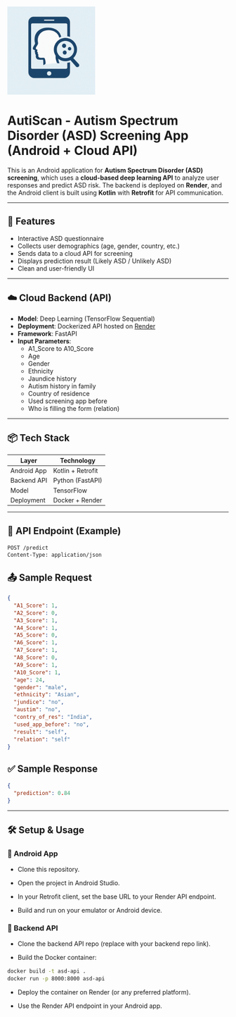 <img src="app/src/main/res/drawable/autiscan_logo.png" alt="Logo" width="200">

# AutiScan - Autism Spectrum Disorder (ASD) Screening App (Android + Cloud API)

This is an Android application for **Autism Spectrum Disorder (ASD) screening**, which uses a **cloud-based deep learning API** to analyze user responses and predict ASD risk. The backend is deployed on **Render**, and the Android client is built using **Kotlin** with **Retrofit** for API communication.

---

## 📱 Features

- Interactive ASD questionnaire
- Collects user demographics (age, gender, country, etc.)
- Sends data to a cloud API for screening
- Displays prediction result (Likely ASD / Unlikely ASD)
- Clean and user-friendly UI

---

## ☁️ Cloud Backend (API)

- **Model**: Deep Learning (TensorFlow Sequential)
- **Deployment**: Dockerized API hosted on [Render](https://render.com)
- **Framework**: FastAPI
- **Input Parameters**:
  - A1_Score to A10_Score
  - Age
  - Gender
  - Ethnicity
  - Jaundice history
  - Autism history in family
  - Country of residence
  - Used screening app before
  - Who is filling the form (relation)

---

## 📦 Tech Stack

| Layer         | Technology        |
|---------------|-------------------|
| Android App   | Kotlin + Retrofit |
| Backend API   | Python (FastAPI)  |
| Model         | TensorFlow        |
| Deployment    | Docker + Render   |

---

## 🔗 API Endpoint (Example)

```http
POST /predict
Content-Type: application/json
```
## 📤 Sample Request

```json
{
  "A1_Score": 1,
  "A2_Score": 0,
  "A3_Score": 1,
  "A4_Score": 1,
  "A5_Score": 0,
  "A6_Score": 1,
  "A7_Score": 1,
  "A8_Score": 0,
  "A9_Score": 1,
  "A10_Score": 1,
  "age": 24,
  "gender": "male",
  "ethnicity": "Asian",
  "jundice": "no",
  "austim": "no",
  "contry_of_res": "India",
  "used_app_before": "no",
  "result": "self",
  "relation": "self"
}
```

## ✅ Sample Response

```json
{
  "prediction": 0.84
}
```

---

## 🛠️ Setup & Usage
### 🔹 Android App

- Clone this repository.

- Open the project in Android Studio.

- In your Retrofit client, set the base URL to your Render API endpoint.

- Build and run on your emulator or Android device.

### 🔹 Backend API

- Clone the backend API repo (replace with your backend repo link).

- Build the Docker container:
```bash
docker build -t asd-api .
docker run -p 8000:8000 asd-api
```
- Deploy the container on Render (or any preferred platform).

- Use the Render API endpoint in your Android app.
